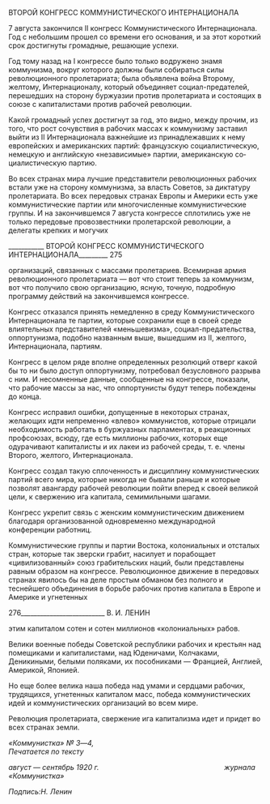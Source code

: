 ВТОРОЙ КОНГРЕСС КОММУНИСТИЧЕСКОГО ИНТЕРНАЦИОНАЛА

7 августа закончился II конгресс Коммунистического Интернационала. Год с не­большим прошел со времени его основания, и за этот короткий срок достигнуты гро­мадные, решающие успехи.

Год тому назад на I конгрессе было только водружено знамя коммунизма, вокруг ко­торого должны были собираться силы революционного пролетариата; была объявлена война Второму, желтому, Интернационалу, который объединяет социал-предателей, перешедших на сторону буржуазии против пролетариата и состоящих в союзе с капи­талистами против рабочей революции.

Какой громадный успех достигнут за год, это видно, между прочим, из того, что рост сочувствия в рабочих массах к коммунизму заставил выйти из II Интернационала важ­нейшие из принадлежавших к нему европейских и американских партий: французскую социалистическую, немецкую и английскую «независимые» партии, американскую со­циалистическую партию.

Во всех странах мира лучшие представители революционных рабочих встали уже на сторону коммунизма, за власть Советов, за диктатуру пролетариата. Во всех передовых странах Европы и Америки есть уже коммунистические партии или многочисленные коммунистические группы. И на закончившемся 7 августа конгрессе сплотились уже не только передовые провозвестники пролетарской революции, а делегаты крепких и мо­гучих

  

___________ ВТОРОЙ КОНГРЕСС КОММУНИСТИЧЕСКОГО ИНТЕРНАЦИОНАЛА_________ 275

организаций, связанных с массами пролетариев. Всемирная армия революционного пролетариата — вот что стоит теперь за коммунизм, вот что получило свою организа­цию, ясную, точную, подробную программу действий на закончившемся конгрессе.

Конгресс отказался принять немедленно в среду Коммунистического Интернациона­ла те партии, которые сохранили еще в своей среде влиятельных представителей «меньшевизма», социал-предательства, оппортунизма, подобно названным выше, вы­шедшим из II, желтого, Интернационала, партиям.

Конгресс в целом ряде вполне определенных резолюций отверг какой бы то ни было доступ оппортунизму, потребовал безусловного разрыва с ним. И несомненные данные, сообщенные на конгрессе, показали, что рабочие массы за нас, что оппортунисты будут теперь побеждены до конца.

Конгресс исправил ошибки, допущенные в некоторых странах, желающих идти не­пременно «влево» коммунистов, которые отрицали необходимость работать в буржуаз­ных парламентах, в реакционных профсоюзах, всюду, где есть миллионы рабочих, ко­торых еще одурачивают капиталисты и их лакеи из рабочей среды, т. е. члены Второго, желтого, Интернационала.

Конгресс создал такую сплоченность и дисциплину коммунистических партий всего мира, которые никогда не бывали раньше и которые позволят авангарду рабочей рево­люции пойти вперед к своей великой цели, к свержению ига капитала, семимильными шагами.

Конгресс укрепит связь с женским коммунистическим движением благодаря органи­зованной одновременно международной конференции работниц.

Коммунистические группы и партии Востока, колониальных и отсталых стран, кото­рые так зверски грабит, насилует и порабощает «цивилизованный» союз грабительских наций, были представлены равным образом на конгрессе. Революционное движение в передовых странах явилось бы на деле простым обманом без полного и теснейшего объединения в борьбе рабочих против капитала в Европе и Америке и угнетенных

  

276__________________________ В. И. ЛЕНИН

этим капиталом сотен и сотен миллионов «колониальных» рабов.

Велики военные победы Советской республики рабочих и крестьян над помещиками и капиталистами, над Юденичами, Колчаками, Деникиными, белыми поляками, их по­собниками — Францией, Англией, Америкой, Японией.

Но еще более велика наша победа над умами и сердцами рабочих, трудящихся, угне­тенных капиталом масс, победа коммунистических идей и коммунистических органи­заций во всем мире.

Революция пролетариата, свержение ига капитализма идет и придет во всех странах земли.

_«Коммунистка» № 3_—_4,                                                                  Печатается по тексту_

_август_ — _сентябрь 1920 г.                                                               журнала «Коммунистка»_

_Подпись:Н. Ленин_